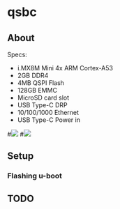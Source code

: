 # qsbc

## About

Specs:

- i.MX8M Mini 4x ARM Cortex-A53
- 2GB DDR4
- 4MB QSPI Flash
- 128GB EMMC
- MicroSD card slot
- USB Type-C DRP
- 10/100/1000 Ethernet
- USB Type-C Power in

#![](img/qsbc_top.png)
#![](img/qsbc_bottom.png)

## Setup

### Flashing u-boot

## TODO


